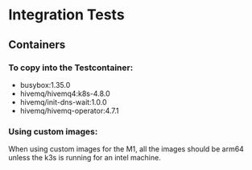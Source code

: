# Integration Tests
## Containers
### To copy into the Testcontainer:

- busybox:1.35.0
- hivemq/hivemq4:k8s-4.8.0
- hivemq/init-dns-wait:1.0.0
- hivemq/hivemq-operator:4.7.1

### Using custom images:

When using custom images for the M1, all the images should be arm64 unless the k3s is running for an intel machine.


